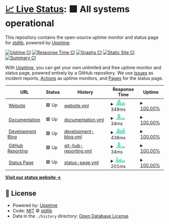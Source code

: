 # [📈 Live Status](https://status.stdlib.io): <!--live status--> **🟩 All systems operational**

This repository contains the open-source uptime monitor and status page for [stdlib](https://stdlib.io), powered by [Upptime](https://github.com/upptime/upptime).

[![Uptime CI](https://github.com/stdlib-js/www-status/workflows/Uptime%20CI/badge.svg)](https://github.com/stdlib-js/www-status/actions?query=workflow%3A%22Uptime+CI%22)
[![Response Time CI](https://github.com/stdlib-js/www-status/workflows/Response%20Time%20CI/badge.svg)](https://github.com/stdlib-js/www-status/actions?query=workflow%3A%22Response+Time+CI%22)
[![Graphs CI](https://github.com/stdlib-js/www-status/workflows/Graphs%20CI/badge.svg)](https://github.com/stdlib-js/www-status/actions?query=workflow%3A%22Graphs+CI%22)
[![Static Site CI](https://github.com/stdlib-js/www-status/workflows/Static%20Site%20CI/badge.svg)](https://github.com/stdlib-js/www-status/actions?query=workflow%3A%22Static+Site+CI%22)
[![Summary CI](https://github.com/stdlib-js/www-status/workflows/Summary%20CI/badge.svg)](https://github.com/stdlib-js/www-status/actions?query=workflow%3A%22Summary+CI%22)

With [Upptime](https://upptime.js.org), you can get your own unlimited and free uptime monitor and status page, powered entirely by a GitHub repository. We use [Issues](https://github.com/stdlib-js/www-status/issues) as incident reports, [Actions](https://github.com/stdlib-js/www-status/actions) as uptime monitors, and [Pages](https://status.stdlib.io) for the status page.

<!--start: status pages-->
<!-- This summary is generated by Upptime (https://github.com/upptime/upptime) -->
<!-- Do not edit this manually, your changes will be overwritten -->
<!-- prettier-ignore -->
| URL | Status | History | Response Time | Uptime |
| --- | ------ | ------- | ------------- | ------ |
| <img alt="" src="https://icons.duckduckgo.com/ip3/stdlib.io.ico" height="13"> [Website](https://stdlib.io) | 🟩 Up | [website.yml](https://github.com/stdlib-js/www-status/commits/HEAD/history/website.yml) | <details><summary><img alt="Response time graph" src="./graphs/website/response-time-week.png" height="20"> 349ms</summary><br><a href="https://status.stdlib.io/history/website"><img alt="Response time 341" src="https://img.shields.io/endpoint?url=https%3A%2F%2Fraw.githubusercontent.com%2Fstdlib-js%2Fwww-status%2FHEAD%2Fapi%2Fwebsite%2Fresponse-time.json"></a><br><a href="https://status.stdlib.io/history/website"><img alt="24-hour response time 326" src="https://img.shields.io/endpoint?url=https%3A%2F%2Fraw.githubusercontent.com%2Fstdlib-js%2Fwww-status%2FHEAD%2Fapi%2Fwebsite%2Fresponse-time-day.json"></a><br><a href="https://status.stdlib.io/history/website"><img alt="7-day response time 349" src="https://img.shields.io/endpoint?url=https%3A%2F%2Fraw.githubusercontent.com%2Fstdlib-js%2Fwww-status%2FHEAD%2Fapi%2Fwebsite%2Fresponse-time-week.json"></a><br><a href="https://status.stdlib.io/history/website"><img alt="30-day response time 329" src="https://img.shields.io/endpoint?url=https%3A%2F%2Fraw.githubusercontent.com%2Fstdlib-js%2Fwww-status%2FHEAD%2Fapi%2Fwebsite%2Fresponse-time-month.json"></a><br><a href="https://status.stdlib.io/history/website"><img alt="1-year response time 356" src="https://img.shields.io/endpoint?url=https%3A%2F%2Fraw.githubusercontent.com%2Fstdlib-js%2Fwww-status%2FHEAD%2Fapi%2Fwebsite%2Fresponse-time-year.json"></a></details> | <details><summary><a href="https://status.stdlib.io/history/website">100.00%</a></summary><a href="https://status.stdlib.io/history/website"><img alt="All-time uptime 99.97%" src="https://img.shields.io/endpoint?url=https%3A%2F%2Fraw.githubusercontent.com%2Fstdlib-js%2Fwww-status%2FHEAD%2Fapi%2Fwebsite%2Fuptime.json"></a><br><a href="https://status.stdlib.io/history/website"><img alt="24-hour uptime 100.00%" src="https://img.shields.io/endpoint?url=https%3A%2F%2Fraw.githubusercontent.com%2Fstdlib-js%2Fwww-status%2FHEAD%2Fapi%2Fwebsite%2Fuptime-day.json"></a><br><a href="https://status.stdlib.io/history/website"><img alt="7-day uptime 100.00%" src="https://img.shields.io/endpoint?url=https%3A%2F%2Fraw.githubusercontent.com%2Fstdlib-js%2Fwww-status%2FHEAD%2Fapi%2Fwebsite%2Fuptime-week.json"></a><br><a href="https://status.stdlib.io/history/website"><img alt="30-day uptime 99.80%" src="https://img.shields.io/endpoint?url=https%3A%2F%2Fraw.githubusercontent.com%2Fstdlib-js%2Fwww-status%2FHEAD%2Fapi%2Fwebsite%2Fuptime-month.json"></a><br><a href="https://status.stdlib.io/history/website"><img alt="1-year uptime 99.98%" src="https://img.shields.io/endpoint?url=https%3A%2F%2Fraw.githubusercontent.com%2Fstdlib-js%2Fwww-status%2FHEAD%2Fapi%2Fwebsite%2Fuptime-year.json"></a></details>
| <img alt="" src="https://icons.duckduckgo.com/ip3/stdlib.io.ico" height="13"> [Documentation](https://stdlib.io/docs/api/status) | 🟩 Up | [documentation.yml](https://github.com/stdlib-js/www-status/commits/HEAD/history/documentation.yml) | <details><summary><img alt="Response time graph" src="./graphs/documentation/response-time-week.png" height="20"> 34ms</summary><br><a href="https://status.stdlib.io/history/documentation"><img alt="Response time 36" src="https://img.shields.io/endpoint?url=https%3A%2F%2Fraw.githubusercontent.com%2Fstdlib-js%2Fwww-status%2FHEAD%2Fapi%2Fdocumentation%2Fresponse-time.json"></a><br><a href="https://status.stdlib.io/history/documentation"><img alt="24-hour response time 14" src="https://img.shields.io/endpoint?url=https%3A%2F%2Fraw.githubusercontent.com%2Fstdlib-js%2Fwww-status%2FHEAD%2Fapi%2Fdocumentation%2Fresponse-time-day.json"></a><br><a href="https://status.stdlib.io/history/documentation"><img alt="7-day response time 34" src="https://img.shields.io/endpoint?url=https%3A%2F%2Fraw.githubusercontent.com%2Fstdlib-js%2Fwww-status%2FHEAD%2Fapi%2Fdocumentation%2Fresponse-time-week.json"></a><br><a href="https://status.stdlib.io/history/documentation"><img alt="30-day response time 36" src="https://img.shields.io/endpoint?url=https%3A%2F%2Fraw.githubusercontent.com%2Fstdlib-js%2Fwww-status%2FHEAD%2Fapi%2Fdocumentation%2Fresponse-time-month.json"></a><br><a href="https://status.stdlib.io/history/documentation"><img alt="1-year response time 36" src="https://img.shields.io/endpoint?url=https%3A%2F%2Fraw.githubusercontent.com%2Fstdlib-js%2Fwww-status%2FHEAD%2Fapi%2Fdocumentation%2Fresponse-time-year.json"></a></details> | <details><summary><a href="https://status.stdlib.io/history/documentation">100.00%</a></summary><a href="https://status.stdlib.io/history/documentation"><img alt="All-time uptime 99.98%" src="https://img.shields.io/endpoint?url=https%3A%2F%2Fraw.githubusercontent.com%2Fstdlib-js%2Fwww-status%2FHEAD%2Fapi%2Fdocumentation%2Fuptime.json"></a><br><a href="https://status.stdlib.io/history/documentation"><img alt="24-hour uptime 100.00%" src="https://img.shields.io/endpoint?url=https%3A%2F%2Fraw.githubusercontent.com%2Fstdlib-js%2Fwww-status%2FHEAD%2Fapi%2Fdocumentation%2Fuptime-day.json"></a><br><a href="https://status.stdlib.io/history/documentation"><img alt="7-day uptime 100.00%" src="https://img.shields.io/endpoint?url=https%3A%2F%2Fraw.githubusercontent.com%2Fstdlib-js%2Fwww-status%2FHEAD%2Fapi%2Fdocumentation%2Fuptime-week.json"></a><br><a href="https://status.stdlib.io/history/documentation"><img alt="30-day uptime 99.80%" src="https://img.shields.io/endpoint?url=https%3A%2F%2Fraw.githubusercontent.com%2Fstdlib-js%2Fwww-status%2FHEAD%2Fapi%2Fdocumentation%2Fuptime-month.json"></a><br><a href="https://status.stdlib.io/history/documentation"><img alt="1-year uptime 99.98%" src="https://img.shields.io/endpoint?url=https%3A%2F%2Fraw.githubusercontent.com%2Fstdlib-js%2Fwww-status%2FHEAD%2Fapi%2Fdocumentation%2Fuptime-year.json"></a></details>
| <img alt="" src="https://icons.duckduckgo.com/ip3/blog.stdlib.io.ico" height="13"> [Development Blog](https://blog.stdlib.io) | 🟩 Up | [development-blog.yml](https://github.com/stdlib-js/www-status/commits/HEAD/history/development-blog.yml) | <details><summary><img alt="Response time graph" src="./graphs/development-blog/response-time-week.png" height="20"> 438ms</summary><br><a href="https://status.stdlib.io/history/development-blog"><img alt="Response time 413" src="https://img.shields.io/endpoint?url=https%3A%2F%2Fraw.githubusercontent.com%2Fstdlib-js%2Fwww-status%2FHEAD%2Fapi%2Fdevelopment-blog%2Fresponse-time.json"></a><br><a href="https://status.stdlib.io/history/development-blog"><img alt="24-hour response time 233" src="https://img.shields.io/endpoint?url=https%3A%2F%2Fraw.githubusercontent.com%2Fstdlib-js%2Fwww-status%2FHEAD%2Fapi%2Fdevelopment-blog%2Fresponse-time-day.json"></a><br><a href="https://status.stdlib.io/history/development-blog"><img alt="7-day response time 438" src="https://img.shields.io/endpoint?url=https%3A%2F%2Fraw.githubusercontent.com%2Fstdlib-js%2Fwww-status%2FHEAD%2Fapi%2Fdevelopment-blog%2Fresponse-time-week.json"></a><br><a href="https://status.stdlib.io/history/development-blog"><img alt="30-day response time 448" src="https://img.shields.io/endpoint?url=https%3A%2F%2Fraw.githubusercontent.com%2Fstdlib-js%2Fwww-status%2FHEAD%2Fapi%2Fdevelopment-blog%2Fresponse-time-month.json"></a><br><a href="https://status.stdlib.io/history/development-blog"><img alt="1-year response time 438" src="https://img.shields.io/endpoint?url=https%3A%2F%2Fraw.githubusercontent.com%2Fstdlib-js%2Fwww-status%2FHEAD%2Fapi%2Fdevelopment-blog%2Fresponse-time-year.json"></a></details> | <details><summary><a href="https://status.stdlib.io/history/development-blog">100.00%</a></summary><a href="https://status.stdlib.io/history/development-blog"><img alt="All-time uptime 99.94%" src="https://img.shields.io/endpoint?url=https%3A%2F%2Fraw.githubusercontent.com%2Fstdlib-js%2Fwww-status%2FHEAD%2Fapi%2Fdevelopment-blog%2Fuptime.json"></a><br><a href="https://status.stdlib.io/history/development-blog"><img alt="24-hour uptime 100.00%" src="https://img.shields.io/endpoint?url=https%3A%2F%2Fraw.githubusercontent.com%2Fstdlib-js%2Fwww-status%2FHEAD%2Fapi%2Fdevelopment-blog%2Fuptime-day.json"></a><br><a href="https://status.stdlib.io/history/development-blog"><img alt="7-day uptime 100.00%" src="https://img.shields.io/endpoint?url=https%3A%2F%2Fraw.githubusercontent.com%2Fstdlib-js%2Fwww-status%2FHEAD%2Fapi%2Fdevelopment-blog%2Fuptime-week.json"></a><br><a href="https://status.stdlib.io/history/development-blog"><img alt="30-day uptime 99.05%" src="https://img.shields.io/endpoint?url=https%3A%2F%2Fraw.githubusercontent.com%2Fstdlib-js%2Fwww-status%2FHEAD%2Fapi%2Fdevelopment-blog%2Fuptime-month.json"></a><br><a href="https://status.stdlib.io/history/development-blog"><img alt="1-year uptime 99.89%" src="https://img.shields.io/endpoint?url=https%3A%2F%2Fraw.githubusercontent.com%2Fstdlib-js%2Fwww-status%2FHEAD%2Fapi%2Fdevelopment-blog%2Fuptime-year.json"></a></details>
| <img alt="" src="https://icons.duckduckgo.com/ip3/stdlib.io.ico" height="13"> [GitHub Reporting](https://stdlib.io/gh/status) | 🟩 Up | [git-hub-reporting.yml](https://github.com/stdlib-js/www-status/commits/HEAD/history/git-hub-reporting.yml) | <details><summary><img alt="Response time graph" src="./graphs/git-hub-reporting/response-time-week.png" height="20"> 34ms</summary><br><a href="https://status.stdlib.io/history/git-hub-reporting"><img alt="Response time 32" src="https://img.shields.io/endpoint?url=https%3A%2F%2Fraw.githubusercontent.com%2Fstdlib-js%2Fwww-status%2FHEAD%2Fapi%2Fgit-hub-reporting%2Fresponse-time.json"></a><br><a href="https://status.stdlib.io/history/git-hub-reporting"><img alt="24-hour response time 13" src="https://img.shields.io/endpoint?url=https%3A%2F%2Fraw.githubusercontent.com%2Fstdlib-js%2Fwww-status%2FHEAD%2Fapi%2Fgit-hub-reporting%2Fresponse-time-day.json"></a><br><a href="https://status.stdlib.io/history/git-hub-reporting"><img alt="7-day response time 34" src="https://img.shields.io/endpoint?url=https%3A%2F%2Fraw.githubusercontent.com%2Fstdlib-js%2Fwww-status%2FHEAD%2Fapi%2Fgit-hub-reporting%2Fresponse-time-week.json"></a><br><a href="https://status.stdlib.io/history/git-hub-reporting"><img alt="30-day response time 34" src="https://img.shields.io/endpoint?url=https%3A%2F%2Fraw.githubusercontent.com%2Fstdlib-js%2Fwww-status%2FHEAD%2Fapi%2Fgit-hub-reporting%2Fresponse-time-month.json"></a><br><a href="https://status.stdlib.io/history/git-hub-reporting"><img alt="1-year response time 32" src="https://img.shields.io/endpoint?url=https%3A%2F%2Fraw.githubusercontent.com%2Fstdlib-js%2Fwww-status%2FHEAD%2Fapi%2Fgit-hub-reporting%2Fresponse-time-year.json"></a></details> | <details><summary><a href="https://status.stdlib.io/history/git-hub-reporting">100.00%</a></summary><a href="https://status.stdlib.io/history/git-hub-reporting"><img alt="All-time uptime 99.98%" src="https://img.shields.io/endpoint?url=https%3A%2F%2Fraw.githubusercontent.com%2Fstdlib-js%2Fwww-status%2FHEAD%2Fapi%2Fgit-hub-reporting%2Fuptime.json"></a><br><a href="https://status.stdlib.io/history/git-hub-reporting"><img alt="24-hour uptime 100.00%" src="https://img.shields.io/endpoint?url=https%3A%2F%2Fraw.githubusercontent.com%2Fstdlib-js%2Fwww-status%2FHEAD%2Fapi%2Fgit-hub-reporting%2Fuptime-day.json"></a><br><a href="https://status.stdlib.io/history/git-hub-reporting"><img alt="7-day uptime 100.00%" src="https://img.shields.io/endpoint?url=https%3A%2F%2Fraw.githubusercontent.com%2Fstdlib-js%2Fwww-status%2FHEAD%2Fapi%2Fgit-hub-reporting%2Fuptime-week.json"></a><br><a href="https://status.stdlib.io/history/git-hub-reporting"><img alt="30-day uptime 99.80%" src="https://img.shields.io/endpoint?url=https%3A%2F%2Fraw.githubusercontent.com%2Fstdlib-js%2Fwww-status%2FHEAD%2Fapi%2Fgit-hub-reporting%2Fuptime-month.json"></a><br><a href="https://status.stdlib.io/history/git-hub-reporting"><img alt="1-year uptime 99.98%" src="https://img.shields.io/endpoint?url=https%3A%2F%2Fraw.githubusercontent.com%2Fstdlib-js%2Fwww-status%2FHEAD%2Fapi%2Fgit-hub-reporting%2Fuptime-year.json"></a></details>
| <img alt="" src="https://icons.duckduckgo.com/ip3/status.stdlib.io.ico" height="13"> [Status Page](https://status.stdlib.io) | 🟩 Up | [status-page.yml](https://github.com/stdlib-js/www-status/commits/HEAD/history/status-page.yml) | <details><summary><img alt="Response time graph" src="./graphs/status-page/response-time-week.png" height="20"> 201ms</summary><br><a href="https://status.stdlib.io/history/status-page"><img alt="Response time 217" src="https://img.shields.io/endpoint?url=https%3A%2F%2Fraw.githubusercontent.com%2Fstdlib-js%2Fwww-status%2FHEAD%2Fapi%2Fstatus-page%2Fresponse-time.json"></a><br><a href="https://status.stdlib.io/history/status-page"><img alt="24-hour response time 232" src="https://img.shields.io/endpoint?url=https%3A%2F%2Fraw.githubusercontent.com%2Fstdlib-js%2Fwww-status%2FHEAD%2Fapi%2Fstatus-page%2Fresponse-time-day.json"></a><br><a href="https://status.stdlib.io/history/status-page"><img alt="7-day response time 201" src="https://img.shields.io/endpoint?url=https%3A%2F%2Fraw.githubusercontent.com%2Fstdlib-js%2Fwww-status%2FHEAD%2Fapi%2Fstatus-page%2Fresponse-time-week.json"></a><br><a href="https://status.stdlib.io/history/status-page"><img alt="30-day response time 221" src="https://img.shields.io/endpoint?url=https%3A%2F%2Fraw.githubusercontent.com%2Fstdlib-js%2Fwww-status%2FHEAD%2Fapi%2Fstatus-page%2Fresponse-time-month.json"></a><br><a href="https://status.stdlib.io/history/status-page"><img alt="1-year response time 228" src="https://img.shields.io/endpoint?url=https%3A%2F%2Fraw.githubusercontent.com%2Fstdlib-js%2Fwww-status%2FHEAD%2Fapi%2Fstatus-page%2Fresponse-time-year.json"></a></details> | <details><summary><a href="https://status.stdlib.io/history/status-page">100.00%</a></summary><a href="https://status.stdlib.io/history/status-page"><img alt="All-time uptime 99.98%" src="https://img.shields.io/endpoint?url=https%3A%2F%2Fraw.githubusercontent.com%2Fstdlib-js%2Fwww-status%2FHEAD%2Fapi%2Fstatus-page%2Fuptime.json"></a><br><a href="https://status.stdlib.io/history/status-page"><img alt="24-hour uptime 100.00%" src="https://img.shields.io/endpoint?url=https%3A%2F%2Fraw.githubusercontent.com%2Fstdlib-js%2Fwww-status%2FHEAD%2Fapi%2Fstatus-page%2Fuptime-day.json"></a><br><a href="https://status.stdlib.io/history/status-page"><img alt="7-day uptime 100.00%" src="https://img.shields.io/endpoint?url=https%3A%2F%2Fraw.githubusercontent.com%2Fstdlib-js%2Fwww-status%2FHEAD%2Fapi%2Fstatus-page%2Fuptime-week.json"></a><br><a href="https://status.stdlib.io/history/status-page"><img alt="30-day uptime 99.80%" src="https://img.shields.io/endpoint?url=https%3A%2F%2Fraw.githubusercontent.com%2Fstdlib-js%2Fwww-status%2FHEAD%2Fapi%2Fstatus-page%2Fuptime-month.json"></a><br><a href="https://status.stdlib.io/history/status-page"><img alt="1-year uptime 99.98%" src="https://img.shields.io/endpoint?url=https%3A%2F%2Fraw.githubusercontent.com%2Fstdlib-js%2Fwww-status%2FHEAD%2Fapi%2Fstatus-page%2Fuptime-year.json"></a></details>

<!--end: status pages-->

[**Visit our status website →**](https://status.stdlib.io)

## 📄 License

- Powered by: [Upptime](https://github.com/upptime/upptime)
- Code: [MIT](./LICENSE) © [stdlib](https://stdlib.io)
- Data in the `./history` directory: [Open Database License](https://opendatacommons.org/licenses/odbl/1-0/)
